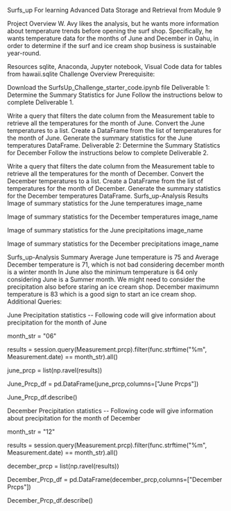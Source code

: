 Surfs_up
For learning Advanced Data Storage and Retrieval from Module 9

Project Overview
W. Avy likes the analysis, but he wants more information about temperature trends before opening the surf shop. Specifically, he wants temperature data for the months of June and December in Oahu, in order to determine if the surf and ice cream shop business is sustainable year-round.

Resources
sqlite, Anaconda, Jupyter notebook, Visual Code
data for tables from hawaii.sqlite
Challenge Overview
Prerequisite:

Download the SurfsUp_Challenge_starter_code.ipynb file
Deliverable 1: Determine the Summary Statistics for June
Follow the instructions below to complete Deliverable 1.

Write a query that filters the date column from the Measurement table to retrieve all the temperatures for the month of June.
Convert the June temperatures to a list.
Create a DataFrame from the list of temperatures for the month of June.
Generate the summary statistics for the June temperatures DataFrame.
Deliverable 2: Determine the Summary Statistics for December
Follow the instructions below to complete Deliverable 2.

Write a query that filters the date column from the Measurement table to retrieve all the temperatures for the month of December.
Convert the December temperatures to a list.
Create a DataFrame from the list of temperatures for the month of December.
Generate the summary statistics for the December temperatures DataFrame.
Surfs_up-Analysis Results
Image of summary statistics for the June temperatures image_name

Image of summary statistics for the December temperatures image_name

Image of summary statistics for the June precipitations image_name

Image of summary statistics for the December precipitations image_name

Surfs_up-Analysis Summary
Average June temperature is 75 and Average December temperature is 71, which is not bad considering december month is a winter month
In June also the minimum temperature is 64 only considering June is a Summer month. We might need to consider the precipitation also before staring an ice cream shop.
December maximumn temperature is 83 which is a good sign to start an ice cream shop.
Additional Queries:

June Precipitation statistics
-- Following code will give information about precipitation for the month of June

month_str = "06"

results = session.query(Measurement.prcp).filter(func.strftime("%m", Measurement.date) == month_str).all()

june_prcp = list(np.ravel(results))

June_Prcp_df = pd.DataFrame(june_prcp,columns=["June Prcps"])

June_Prcp_df.describe()

December Precipitation statistics
-- Following code will give information about precipitation for the month of December

month_str = "12"

results = session.query(Measurement.prcp).filter(func.strftime("%m", Measurement.date) == month_str).all()

december_prcp = list(np.ravel(results))

December_Prcp_df = pd.DataFrame(december_prcp,columns=["December Prcps"])

December_Prcp_df.describe()

